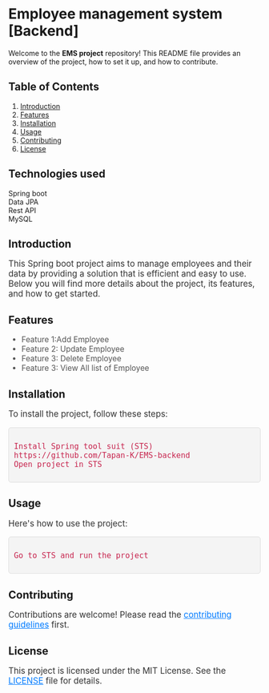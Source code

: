 # Employee management system [Backend]

Welcome to the **EMS project** repository! This README file provides an overview of the project, how to set it up, and how to contribute.

## Table of Contents

1. [Introduction](#introduction)
2. [Features](#features)
3. [Installation](#installation)
4. [Usage](#usage)
5. [Contributing](#contributing)
6. [License](#license)

## Technologies used
Spring boot<br>
Data JPA<br>
Rest API<br>
MySQL

## Introduction

<p style="font-size: 1.2em; color: #333;">
  This Spring boot project aims to manage employees and their data by providing a solution that is efficient and easy to use. Below you will find more details about the project, its features, and how to get started.
</p>

## Features

<ul style="font-size: 1.1em; color: #555;">
  <li>Feature 1:Add Employee</li>
  <li>Feature 2: Update Employee</li>
  <li>Feature 3: Delete Employee </li>
  <li>Feature 3: View All list of Employee </li>
</ul>

## Installation

<p style="font-size: 1.2em; color: #333;">
  To install the project, follow these steps:
</p>

<pre style="background-color: #f4f4f4; padding: 10px; border: 1px solid #ddd; border-radius: 5px;">
<code style="font-size: 1.1em; color: #c7254e;">
Install Spring tool suit (STS)
https://github.com/Tapan-K/EMS-backend
Open project in STS
</code>
</pre>

## Usage

<p style="font-size: 1.2em; color: #333;">
  Here's how to use the project:
</p>

<pre style="background-color: #f4f4f4; padding: 10px; border: 1px solid #ddd; border-radius: 5px;">
<code style="font-size: 1.1em; color: #c7254e;">
Go to STS and run the project
</code>
</pre>

## Contributing

<p style="font-size: 1.2em; color: #333;">
  Contributions are welcome! Please read the <a href="#contributing-guidelines" style="color: #007bff;">contributing guidelines</a> first.
</p>

## License

<p style="font-size: 1.2em; color: #333;">
  This project is licensed under the MIT License. See the <a href="LICENSE" style="color: #007bff;">LICENSE</a> file for details.
</p>
